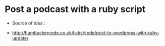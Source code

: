 # Post a podcast with a ruby script

* Source of idea : 
- http://humbuckercode.co.uk/licks/code/post-to-wordpress-with-ruby-update/